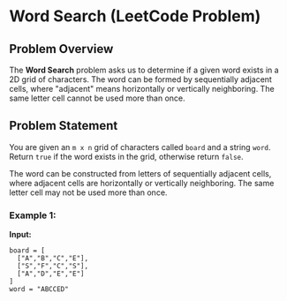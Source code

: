 # Word Search (LeetCode Problem)

## Problem Overview

The **Word Search** problem asks us to determine if a given word exists in a 2D grid of characters. The word can be formed by sequentially adjacent cells, where "adjacent" means horizontally or vertically neighboring. The same letter cell cannot be used more than once.

## Problem Statement

You are given an `m x n` grid of characters called `board` and a string `word`. Return `true` if the word exists in the grid, otherwise return `false`.

The word can be constructed from letters of sequentially adjacent cells, where adjacent cells are horizontally or vertically neighboring. The same letter cell may not be used more than once.

### Example 1:

**Input:**

```plaintext
board = [
  ["A","B","C","E"],
  ["S","F","C","S"],
  ["A","D","E","E"]
]
word = "ABCCED"
